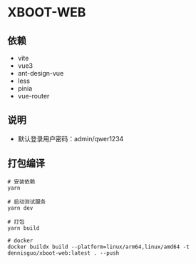 # XBOOT-WEB


## 依赖

- vite
- vue3
- ant-design-vue
- less
- pinia
- vue-router

## 说明

- 默认登录用户密码：admin/qwer1234

## 打包编译

```shell
# 安装依赖
yarn 

# 启动测试服务
yarn dev

# 打包
yarn build

# docker 
docker buildx build --platform=linux/arm64,linux/amd64 -t dennisguo/xboot-web:latest . --push

```